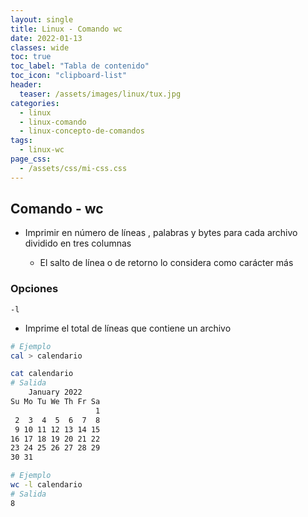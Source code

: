 ```yaml
---
layout: single
title: Linux - Comando wc
date: 2022-01-13
classes: wide
toc: true
toc_label: "Tabla de contenido"
toc_icon: "clipboard-list"
header:
  teaser: /assets/images/linux/tux.jpg
categories:
  - linux
  - linux-comando
  - linux-concepto-de-comandos
tags:
  - linux-wc
page_css: 
  - /assets/css/mi-css.css
---
```


## Comando - wc

* Imprimir en número de líneas , palabras y bytes para cada archivo dividido en tres columnas

  * El salto de línea o de retorno lo considera como carácter más

### Opciones

``-l``

* Imprime el total de líneas que contiene un archivo

```bash
# Ejemplo 
cal > calendario
```

```bash
cat calendario
# Salida
    January 2022
Su Mo Tu We Th Fr Sa
                   1
 2  3  4  5  6  7  8
 9 10 11 12 13 14 15
16 17 18 19 20 21 22
23 24 25 26 27 28 29
30 31
```

```bash
# Ejemplo 
wc -l calendario
# Salida
8
```
